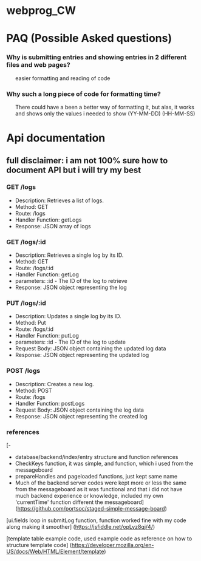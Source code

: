 # webprog_CW

<h1>PAQ (Possible Asked questions)</h1>
<h3>Why is submitting entries and showing entries in 2 different files and web pages?</h3>
<ul>easier formatting and reading of code</ul>
<h3>Why such a long piece of code for formatting time?</h3>
<ul>There could have a been a better way of formatting it, but alas, it works and shows only the values i needed to show (YY-MM-DD) (HH-MM-SS)</ul>

<h1> Api documentation</h1>
<h2> full disclaimer: i am not 100% sure how to document API but i will try my best</h2>

<h3>GET /logs</h3>

- Description: Retrieves a list of logs.
- Method: GET
- Route: /logs
- Handler Function: getLogs
- Response: JSON array of logs

<h3>GET /logs/:id</h3>

- Description: Retrieves a single log by its ID.
- Method: GET
- Route: /logs/:id
- Handler Function: getLog
- parameters: :id - The ID of the log to retrieve
- Response: JSON object representing the log

<h3>PUT /logs/:id</h3>

- Description: Updates a single log by its ID.
- Method: Put
- Route: /logs/:id
- Handler Function: putLog 
- parameters: :id - The ID of the log to update
- Request Body: JSON object containing the updated log data
- Response: JSON object representing the updated log

<h3>POST /logs</h3>

- Description: Creates a new log.
- Method: POST
- Route: /logs
- Handler Function: postLogs
- Request Body: JSON object containing the log data
- Response: JSON object representing the created log

<h3> references </h3>
[-

- database/backend/index/entry structure and function references 
- CheckKeys function, it was simple, and function, which i used from the messageboard
- prepareHandles and pageloaded functions, just kept same name 
- Much of the backend server codes were kept more or less the same from the messageboard as it was functional and that i did not have much backend experience or knowledge, included my own 'currentTime' function different the messageboard] (https://github.com/portsoc/staged-simple-message-board)

[ui.fields loop in submitLog function, function worked fine with my code along making it smoother] (https://jsfiddle.net/opLyz8qj/4/)

[template table example code, used example code as reference on how to structure template code] (https://developer.mozilla.org/en-US/docs/Web/HTML/Element/template)
